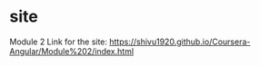 # site
Module 2
Link for the site: https://shivu1920.github.io/Coursera-Angular/Module%202/index.html

